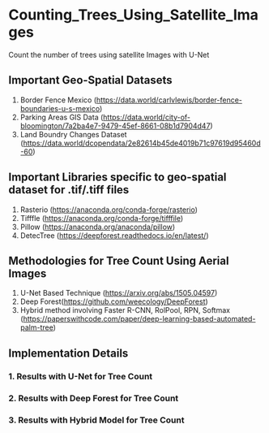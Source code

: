 # Counting_Trees_Using_Satellite_Images
Count the number of trees using satellite Images with U-Net

## Important Geo-Spatial Datasets  
1. Border Fence Mexico (https://data.world/carlvlewis/border-fence-boundaries-u-s-mexico)  
2. Parking Areas GIS Data (https://data.world/city-of-bloomington/7a2ba4e7-9479-45ef-8661-08b1d7904d47)  
3. Land Boundry Changes Dataset (https://data.world/dcopendata/2e82614b45de4019b71c97619d95460d-60)    


## Important Libraries specific to geo-spatial dataset for .tif/.tiff files
1. Rasterio (https://anaconda.org/conda-forge/rasterio)  
2. Tifffle (https://anaconda.org/conda-forge/tifffile)  
3. Pillow  (https://anaconda.org/anaconda/pillow)  
4. DetecTree  (https://deepforest.readthedocs.io/en/latest/)


## Methodologies for Tree Count Using Aerial Images   
1. U-Net Based Technique (https://arxiv.org/abs/1505.04597)  
2. Deep Forest(https://github.com/weecology/DeepForest)  
3. Hybrid method involving Faster R-CNN, RolPool, RPN, Softmax (https://paperswithcode.com/paper/deep-learning-based-automated-palm-tree)  

## Implementation Details  

### 1. Results with U-Net for Tree Count  
### 2. Results with Deep Forest for Tree Count    
### 3. Results with Hybrid Model for Tree Count    
